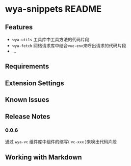 # wya-snippets README


## Features
- `wya-utils` 工具库中工具方法的代码片段
- `wya-fetch` 网络请求库中结合`vue-env`来呼出请求的代码片段
- ...

## Requirements


## Extension Settings


## Known Issues


## Release Notes

### 0.0.6
通过 `wya-vc` 组件库中组件的缩写( `vc-xxx` )来唤出代码片段

## Working with Markdown
